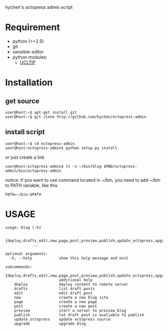 hychen's octopress admin script

# Requirement

- python (>=2.5)
- git
- sensible-editor
- python modules:
	- [UCLTIP](pypi.python.org/pypi/ucltip)

# Installation

## get source

	user@host:~$ apt-get install git
	user@host:~$ git clone http://github.com/hychen/octopress-admin

## install script

	user@host:~$ cd octopress-admin
	user@host:octopress-admin$ python setup.py install

or just create a link

	user@host:octopress-admin$ ln -s ~/bin/blog $PWD/octopress-admin/bin/octopress-admin

*notice*: if you want to use command located in ~/bin, you need to add ~/bin to PATH variable, like this

	PATH=~/bin:$PATH

# USAGE

	usage: blog [-h]

	            {deploy,drafts,edit,new,page,post,preview,publish,update_octopress,upgrade}
	            ...

	optional arguments:
	  -h, --help            show this help message and exit

	subcommands:
	  {deploy,drafts,edit,new,page,post,preview,publish,update_octopress,upgrade}
	                        additional help
	    deploy              deploy content to remote server
	    drafts              list draft posts
	    edit                edit draft post
	    new                 create a new blog site
	    page                create a new page
	    post                create a new post
	    preview             start a server to preview blog
	    publish             let draft post is avaliable to publish
	    update_octopress    update octopress source
	    upgrade             upgrade blog
